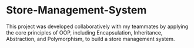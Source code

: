 # Store-Management-System
This project was developed collaboratively with my teammates by applying the core principles of OOP, including Encapsulation, Inheritance, Abstraction, and Polymorphism, to build a store management system.
